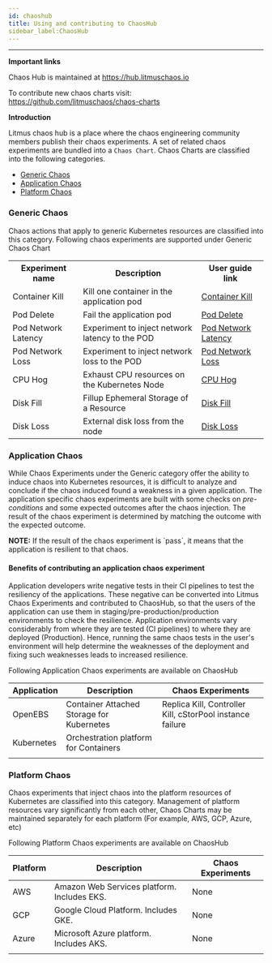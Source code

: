 ```yaml
---
id: chaoshub 
title: Using and contributing to ChaosHub
sidebar_label:ChaosHub 
---
```

------


**Important links**

Chaos Hub is maintained at https://hub.litmuschaos.io

To contribute new chaos charts visit: https://github.com/litmuschaos/chaos-charts

**Introduction**

Litmus chaos hub is a place where the chaos engineering community members publish their chaos experiments. A set of related chaos experiments are bundled into a `Chaos Chart`. Chaos Charts are classified into the following categories.

- [Generic Chaos](#generic-chaos)
- [Application Chaos](#application-chaos)
- [Platform Chaos](#platform-chaos)



### Generic Chaos 

Chaos actions that apply to generic Kubernetes resources are classified into this category. Following chaos experiments are supported under Generic Chaos Chart

<table>
<tr>
<th>Experiment name</th>
<th>Description</th>
<th>User guide link </th>
</tr>
<tr>
<td>Container Kill</td>
<td>Kill one container in the application pod</td>
<td><a href="container-kill.md">Container Kill</a></td>
</tr>
<tr>
<td>Pod Delete</td>
<td>Fail the application pod</td>
<td><a href="pod-delete.md">Pod Delete</a></td>
</tr>
<tr>
<td>Pod Network Latency</td>
<td>Experiment to inject network latency to the POD</td>
<td><a href="pod-network-latency.md">Pod Network Latency</a></td>
</tr>
<tr>
<td>Pod Network Loss</td>
<td>Experiment to inject network loss to the POD</td>
<td><a href="pod-network-loss.md">Pod Network Loss</a></td>
</tr>
<tr>
<td>CPU Hog</td>
<td>Exhaust CPU resources on the Kubernetes Node</td>
<td><a href="cpu-hog.md">CPU Hog</a></td>
</tr>
<tr>
<td>Disk Fill</td>
<td>Fillup Ephemeral Storage of a Resource</td>
<td><a href="disk-fill.md">Disk Fill</a></td>
</tr>
<td>Disk Loss</td>
<td>External disk loss from the node</td>
<td><a href="disk-loss.md">Disk Loss</a></td>
</tr>
</table>

### Application Chaos

While Chaos Experiments under the Generic category offer the ability to induce chaos into Kubernetes resources, it is difficult to analyze and conclude if the chaos induced found a weakness in a given application. The application specific chaos experiments are built with some checks on *pre-conditions* and some expected outcomes after the chaos injection. The result of the chaos experiment is determined by matching the outcome with the expected outcome. 

<div class="danger">
<strong>NOTE:</strong> If the result of the chaos experiment is `pass`, it means that the application is resilient to that chaos.
</div>


#### Benefits of contributing an application chaos experiment

Application developers write negative tests in their CI pipelines to test the resiliency of the applications. These negative can be converted into Litmus Chaos Experiments and contributed to ChaosHub, so that the users of the application can use them in staging/pre-production/production environments to check the resilience. Application environments vary considerably from where they are tested (CI pipelines) to where they are deployed (Production). Hence, running the same chaos tests in the user's environment will help determine the weaknesses of the deployment and fixing such weaknesses leads to increased resilience. 



Following Application Chaos experiments are available on ChaosHub



| Application | Description                               | Chaos Experiments                                         |
| ----------- | ----------------------------------------- | --------------------------------------------------------- |
| OpenEBS     | Container Attached Storage for Kubernetes | Replica Kill, Controller Kill, cStorPool instance failure |
| Kubernetes  | Orchestration platform for Containers     |                                                           |
|             |                                           |                                                           |

### Platform Chaos

Chaos experiments that inject chaos into the platform resources of Kubernetes are classified into this category. Management of platform resources vary significantly from each other, Chaos Charts may be maintained separately for each platform (For example, AWS, GCP, Azure, etc)

Following Platform Chaos experiments are available on ChaosHub



| Platform | Description                                 | Chaos Experiments |
| -------- | ------------------------------------------- | ----------------- |
| AWS      | Amazon Web Services platform. Includes EKS. | None              |
| GCP      | Google Cloud Platform. Includes GKE.        | None              |
| Azure    | Microsoft Azure platform. Includes AKS.     | None              |
|          |                                             |                   |


<!-- Global site tag (gtag.js) - Google Analytics -->

<script async src="https://www.googletagmanager.com/gtag/js?id=UA-92076314-12"></script>
<script>
  window.dataLayer = window.dataLayer || [];
  function gtag(){dataLayer.push(arguments);}
  gtag('js', new Date());

  gtag('config', 'UA-92076314-12');
</script>
